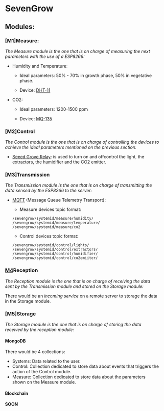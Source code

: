 # SevenGrow

## Modules:

### [M1]Measure:

_The Measure module is the one that is on charge of measuring the next parameters with the use of a ESP8266:_

* Humidity and Temperature:

  * Ideal parameters: 50% - 70% in growth phase, 50% in vegetative phase.

  * Device: [DHT-11](https://www.mouser.com/ds/2/758/DHT11-Technical-Data-Sheet-Translated-Version-1143054.pdf)

* CO2:

  * Ideal parameters: 1200-1500 ppm 

  * Device: [MQ-135](https://www.olimex.com/Products/Components/Sensors/SNS-MQ135/resources/SNS-MQ135.pdf)


### [M2]Control

_The Control module is the one that is on charge of controlling the devices to achieve the ideal parameters mentioned on the previous section:_

* [Seeed Grove Relay](http://wiki.seeedstudio.com/Grove-Relay/): is used to turn on and offcontrol the light, the extractors, the humidifier and the CO2 emitter.

### [M3]Transmission

_The Transmission module is the one that is on charge of transmitting the data sensed by the ESP8266 to the server:_

* [MQTT](http://mqtt.org/) (Message Queue Telemetry Transport):

  * Measure devices topic format: 
  ````
  /sevengrow/systemid/measure/humidity/
  /sevengrow/systemid/measure/temperature/
  /sevengrow/systemid/measure/co2
  ````

  * Control devices topic format:
  ````
  /sevengrow/systemid/control/lights/
  /sevengrow/systemid/control/extractors/
  /sevengrow/systemid/control/humidifier/
  /sevengrow/systemid/control/co2emiiter/
  ````

### [M4](https://github.com/matiasbn/sevengrow/tree/master/reception)Reception
_The Reception module is the one that is on charge of receiving the data sent by the Transmission module and stored on the Storage module:_

There would be an *incoming service* on a remote server to storage the data in the Storage module.

### [M5]Storage

_The Storage module is the one that is on charge of storing the data received by the reception module:_

#### MongoDB

There would be 4 collections:
* Systems: Data related to the user.
* Control: Collection dedicated to store data about events that triggers the action of the Control module.
* Measure: Collection dedicated to store data about the parameters shown on the Measure module.

#### Blockchain
**SOON**
